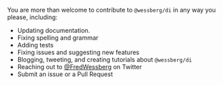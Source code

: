 You are more than welcome to contribute to `@wessberg/di` in any way you please, including:

- Updating documentation.
- Fixing spelling and grammar
- Adding tests
- Fixing issues and suggesting new features
- Blogging, tweeting, and creating tutorials about `@wessberg/di`
- Reaching out to [@FredWessberg](https://twitter.com/FredWessberg) on Twitter
- Submit an issue or a Pull Request
